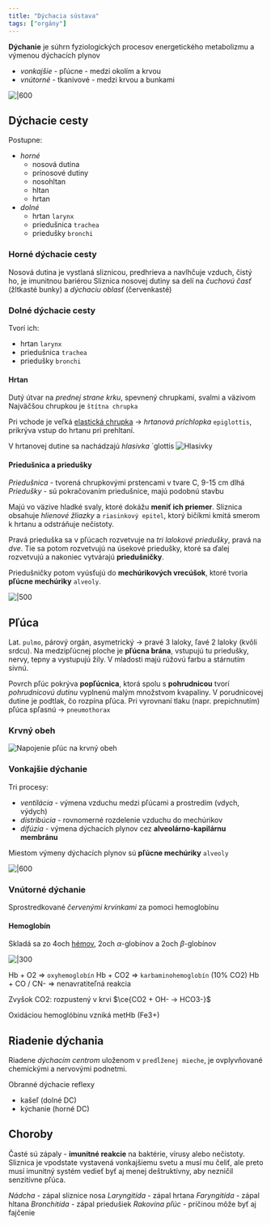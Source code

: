 ```yaml
---
title: "Dýchacia sústava"
tags: ["orgány"]
---
```


**Dýchanie** je súhrn fyziologických procesov energetického metabolizmu a výmenou dýchacích plynov
- *vonkajšie* - pľúcne - medzi okolím a krvou
- *vnútorné* - tkanivové - medzi krvou a bunkami

![|600](attachments/dýchacie-cesty.png)

## Dýchacie cesty

Postupne:
- *horné*
	- nosová dutina
	- prínosové dutiny
	- nosohltan
	- hltan
	- hrtan
- *dolné*
	- hrtan `larynx`
	- priedušnica `trachea`
	- priedušky `bronchi`

### Horné dýchacie cesty

Nosová dutina je vystlaná sliznicou, predhrieva a navlhčuje vzduch, čistý ho, je imunitnou bariérou
Sliznica nosovej dutiny sa delí na *čuchovú časť* (žltkasté bunky) a *dýchaciu oblasť* (červenkasté)


### Dolné dýchacie cesty

Tvorí ich:
- hrtan `larynx`
- priedušnica `trachea`
- priedušky `bronchi`

#### Hrtan
Dutý útvar na *prednej strane krku*, spevnený chrupkami, svalmi a väzivom
Najväčšou chrupkou je `štítna chrupka`

Pri vchode je veľká [elastická chrupka](bio/ľudské-telo/oporná-sústava.md#Chrupka) -> *hrtanová príchlopka* `epiglottis`, prikrýva vstup do hrtanu pri prehltaní.

V hrtanovej dutine sa nachádzajú *hlasivka* `glottis
![Hlasivky](attachments/hlasivky.png)

#### Priedušnica a priedušky
*Priedušnica* - tvorená chrupkovými prstencami v tvare C, 9-15 cm dlhá
*Priedušky* - sú pokračovaním priedušnice, majú podobnú stavbu

Majú vo väzive hladké svaly, ktoré dokážu **meniť ich priemer**.
Sliznica obsahuje *hlienové žliazky* a `riasinkový epitel`, ktorý bičíkmi kmitá smerom k hrtanu a odstráňuje nečistoty.

Pravá prieduška sa v pľúcach rozvetvuje na *tri lalokové priedušky*, pravá na *dve*. Tie sa potom rozvetvujú na úsekové priedušky, ktoré sa ďalej rozvetvujú a nakoniec vytvárajú **priedušničky**.

Priedušničky potom vyúsťujú do **mechúrikových vrecúšok**, ktoré tvoria **pľúcne mechúriky** `alveoly`.

![|500](attachments/pľúca-mechúrikové-vrecúška.png)

## Pľúca

Lat. `pulmo`, párový orgán, asymetrický -> pravé 3 laloky, ľavé 2 laloky (kvôli srdcu). 
Na medzipľúcnej ploche je **pľúcna brána**, vstupujú tu priedušky, nervy, tepny a vystupujú žily.
V mladosti majú rúžovú farbu a stárnutím sivnú.

Povrch pľúc pokrýva **popľúcnica**, ktorá spolu s **pohrudnicou** tvorí *pohrudnicovú dutinu* vyplnenú malým množstvom kvapaliny. V porudnicovej dutine je podtlak, čo rozpína pľúca. Pri vyrovnaní tlaku (napr. prepichnutím) pľúca spľasnú -> `pneumothorax`

### Krvný obeh
![Napojenie pľúc na krvný obeh](attachments/pľúca_napojenie_na_srdce.png)

### Vonkajšie dýchanie

Tri procesy: 
- *ventilácia* - výmena vzduchu medzi pľúcami a prostredím (vdych, výdych)
- *distribúcia* - rovnomerné rozdelenie vzduchu do mechúrikov
- *difúzia* - výmena dýchacích plynov cez **alveolárno-kapilárnu membránu**

Miestom výmeny dýchacích plynov sú **pľúcne mechúriky** `alveoly`

![|600](attachments/vonkajsie_dychanie_alveola.png)

### Vnútorné dýchanie

Sprostredkované *červenými krvinkami* za pomoci hemoglobínu

#### Hemoglobín
Skladá sa zo 4och [hémov](bio/biomolekuly.md#Heterocyklické%20makrocykly), 2och $\alpha$-globínov a 2och $\beta$-globínov

![|300](attachments/hemoglobin.png)

Hb + O2 => `oxyhemoglobín`
Hb + CO2 => `karbaminohemoglobín` (10% CO2)
Hb + CO / CN- => nenavratiteľná reakcia

Zvyšok CO2: rozpustený v krvi
$\ce{CO2 + OH- -> HCO3-}$

Oxidáciou hemoglóbinu vzniká metHb (Fe3+)

## Riadenie dýchania

Riadene *dýchacím centrom* uloženom v `predĺženej mieche`, je ovplyvňované chemickými a nervovými podnetmi.

Obranné dýchacie reflexy
- kašeľ (dolné DC)
- kýchanie (horné DC)

## Choroby

Časté sú zápaly - **imunitné reakcie** na baktérie, vírusy alebo nečistoty. Sliznica je vpodstate vystavená vonkajšiemu svetu a musí mu čeliť, ale preto musí imunitný systém vedieť byť aj menej deštruktívny, aby nezničil senzitívne pľúca.

*Nádcha* - zápal sliznice nosa
*Laryngitída* - zápal hrtana
*Faryngitída* - zápal hltana
*Bronchitída* - zápal priedušiek
*Rakovina pľúc* - príčinou môže byť aj fajčenie